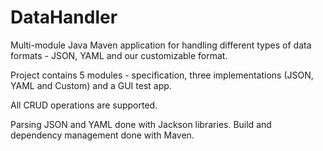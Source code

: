# DataHandler
Multi-module Java Maven application for handling different types of data formats - JSON, YAML and our customizable format. 

Project contains 5 modules - specification, three implementations (JSON, YAML and Custom) and a GUI test app.

All CRUD operations are supported.

Parsing JSON and YAML done with Jackson libraries.
Build and dependency management done with Maven.

